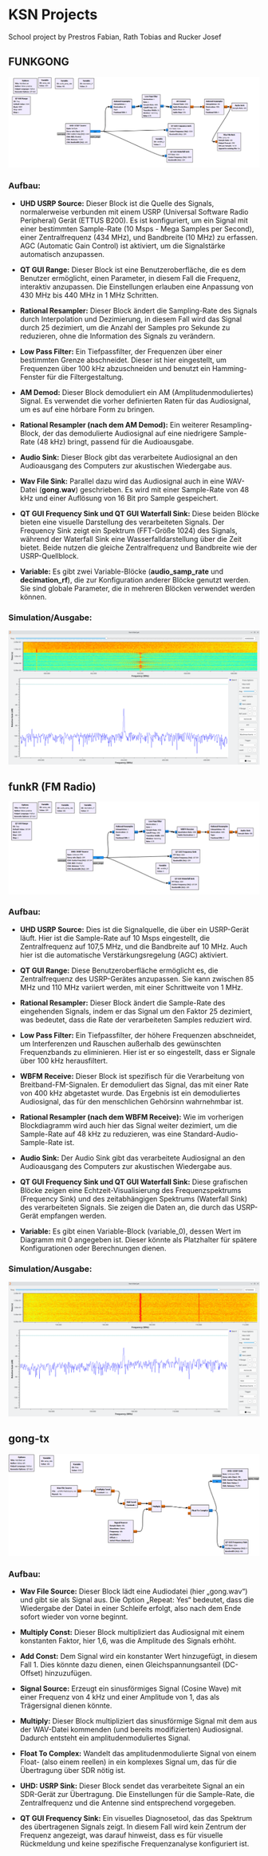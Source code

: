 # KSN Projects
School project by Prestros Fabian, Rath Tobias and Rucker Josef


## FUNKGONG

![FUNKGONG Flow-Graph](Images/FUNKGONG.png)

### Aufbau:

- **UHD USRP Source:** Dieser Block ist die Quelle des Signals, normalerweise verbunden mit einem USRP (Universal Software Radio Peripheral) Gerät (ETTUS B200). Es ist konfiguriert, um ein Signal mit einer bestimmten Sample-Rate (10 Msps - Mega Samples per Second), einer Zentralfrequenz (434 MHz), und Bandbreite (10 MHz) zu erfassen. AGC (Automatic Gain Control) ist aktiviert, um die Signalstärke automatisch anzupassen.

- **QT GUI Range:** Dieser Block ist eine Benutzeroberfläche, die es dem Benutzer ermöglicht, einen Parameter, in diesem Fall die Frequenz, interaktiv anzupassen. Die Einstellungen erlauben eine Anpassung von 430 MHz bis 440 MHz in 1 MHz Schritten.

- **Rational Resampler:** Dieser Block ändert die Sampling-Rate des Signals durch Interpolation und Dezimierung, in diesem Fall wird das Signal durch 25 dezimiert, um die Anzahl der Samples pro Sekunde zu reduzieren, ohne die Information des Signals zu verändern.

- **Low Pass Filter:** Ein Tiefpassfilter, der Frequenzen über einer bestimmten Grenze abschneidet. Dieser ist hier eingestellt, um Frequenzen über 100 kHz abzuschneiden und benutzt ein Hamming-Fenster für die Filtergestaltung.

- **AM Demod:** Dieser Block demoduliert ein AM (Amplitudenmoduliertes) Signal. Es verwendet die vorher definierten Raten für das Audiosignal, um es auf eine hörbare Form zu bringen.

- **Rational Resampler (nach dem AM Demod):** Ein weiterer Resampling-Block, der das demodulierte Audiosignal auf eine niedrigere Sample-Rate (48 kHz) bringt, passend für die Audioausgabe.

- **Audio Sink:** Dieser Block gibt das verarbeitete Audiosignal an den Audioausgang des Computers zur akustischen Wiedergabe aus.

- **Wav File Sink:** Parallel dazu wird das Audiosignal auch in eine WAV-Datei (**gong.wav**) geschrieben. Es wird mit einer Sample-Rate von 48 kHz und einer Auflösung von 16 Bit pro Sample gespeichert.

- **QT GUI Frequency Sink und QT GUI Waterfall Sink:** Diese beiden Blöcke bieten eine visuelle Darstellung des verarbeiteten Signals. Der Frequency Sink zeigt ein Spektrum (FFT-Größe 1024) des Signals, während der Waterfall Sink eine Wasserfalldarstellung über die Zeit bietet. Beide nutzen die gleiche Zentralfrequenz und Bandbreite wie der USRP-Quellblock.

- **Variable:** Es gibt zwei Variable-Blöcke (**audio_samp_rate** und **decimation_rf**), die zur Konfiguration anderer Blöcke genutzt werden. Sie sind globale Parameter, die in mehreren Blöcken verwendet werden können.

### Simulation/Ausgabe:

![FUNKGONG Sim](Images/FUNKGONG-sim.png)

## funkR (FM Radio)

![funkR Flow-Graph](Images/funkR.png)

### Aufbau:

- **UHD USRP Source:** Dies ist die Signalquelle, die über ein USRP-Gerät läuft. Hier ist die Sample-Rate auf 10 Msps eingestellt, die Zentralfrequenz auf 107,5 MHz, und die Bandbreite auf 10 MHz. Auch hier ist die automatische Verstärkungsregelung (AGC) aktiviert.

- **QT GUI Range:** Diese Benutzeroberfläche ermöglicht es, die Zentralfrequenz des USRP-Gerätes anzupassen. Sie kann zwischen 85 MHz und 110 MHz variiert werden, mit einer Schrittweite von 1 MHz.

- **Rational Resampler:** Dieser Block ändert die Sample-Rate des eingehenden Signals, indem er das Signal um den Faktor 25 dezimiert, was bedeutet, dass die Rate der verarbeiteten Samples reduziert wird.

- **Low Pass Filter:** Ein Tiefpassfilter, der höhere Frequenzen abschneidet, um Interferenzen und Rauschen außerhalb des gewünschten Frequenzbands zu eliminieren. Hier ist er so eingestellt, dass er Signale über 100 kHz herausfiltert.

- **WBFM Receive:** Dieser Block ist spezifisch für die Verarbeitung von Breitband-FM-Signalen. Er demoduliert das Signal, das mit einer Rate von 400 kHz abgetastet wurde. Das Ergebnis ist ein demoduliertes Audiosignal, das für den menschlichen Gehörsinn wahrnehmbar ist.

- **Rational Resampler (nach dem WBFM Receive):** Wie im vorherigen Blockdiagramm wird auch hier das Signal weiter dezimiert, um die Sample-Rate auf 48 kHz zu reduzieren, was eine Standard-Audio-Sample-Rate ist.

- **Audio Sink:** Der Audio Sink gibt das verarbeitete Audiosignal an den Audioausgang des Computers zur akustischen Wiedergabe aus.

- **QT GUI Frequency Sink und QT GUI Waterfall Sink:** Diese grafischen Blöcke zeigen eine Echtzeit-Visualisierung des Frequenzspektrums (Frequency Sink) und des zeitabhängigen Spektrums (Waterfall Sink) des verarbeiteten Signals. Sie zeigen die Daten an, die durch das USRP-Gerät empfangen werden.

- **Variable:** Es gibt einen Variable-Block (variable_0), dessen Wert im Diagramm mit 0 angegeben ist. Dieser könnte als Platzhalter für spätere Konfigurationen oder Berechnungen dienen.

### Simulation/Ausgabe:

![funkR Sim](Images/funkR-sim.png)

## gong-tx

![gong-tx Flow-Graph](Images/gong-tx.png)

### Aufbau:

- **Wav File Source:** Dieser Block lädt eine Audiodatei (hier „gong.wav“) und gibt sie als Signal aus. Die Option „Repeat: Yes“ bedeutet, dass die Wiedergabe der Datei in einer Schleife erfolgt, also nach dem Ende sofort wieder von vorne beginnt.

- **Multiply Const:** Dieser Block multipliziert das Audiosignal mit einem konstanten Faktor, hier 1,6, was die Amplitude des Signals erhöht.

- **Add Const:** Dem Signal wird ein konstanter Wert hinzugefügt, in diesem Fall 1. Dies könnte dazu dienen, einen Gleichspannungsanteil (DC-Offset) hinzuzufügen.

- **Signal Source:** Erzeugt ein sinusförmiges Signal (Cosine Wave) mit einer Frequenz von 4 kHz und einer Amplitude von 1, das als Trägersignal dienen könnte.

- **Multiply:** Dieser Block multipliziert das sinusförmige Signal mit dem aus der WAV-Datei kommenden (und bereits modifizierten) Audiosignal. Dadurch entsteht ein amplitudenmoduliertes Signal.

- **Float To Complex:** Wandelt das amplitudenmodulierte Signal von einem Float- (also einem reellen) in ein komplexes Signal um, das für die Übertragung über SDR nötig ist.

- **UHD: USRP Sink:** Dieser Block sendet das verarbeitete Signal an ein SDR-Gerät zur Übertragung. Die Einstellungen für die Sample-Rate, die Zentralfrequenz und die Antenne sind entsprechend vorgegeben.

- **QT GUI Frequency Sink:** Ein visuelles Diagnosetool, das das Spektrum des übertragenen Signals zeigt. In diesem Fall wird kein Zentrum der Frequenz angezeigt, was darauf hinweist, dass es für visuelle Rückmeldung und keine spezifische Frequenzanalyse konfiguriert ist.
